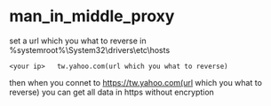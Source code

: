 # man_in_middle_proxy
set a url which you what to reverse in %systemroot%\System32\drivers\etc\hosts
```
<your ip>	tw.yahoo.com(url which you what to reverse)
```
then when you connet to https://tw.yahoo.com(url which you what to reverse) you can get all data in https without encryption
